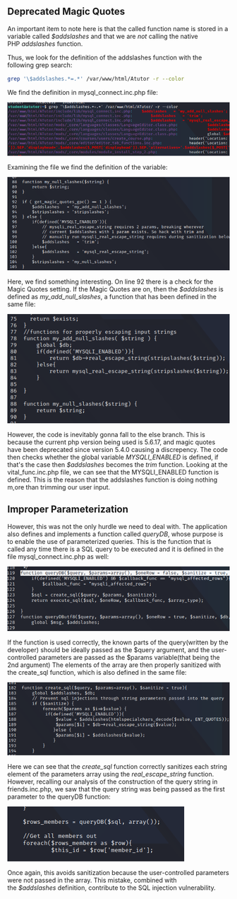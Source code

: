 ## Deprecated Magic Quotes
An important item to note here is that the called function name is stored in a variable called _$addslashes_ and that we are _not_ calling the native PHP _addslashes_ function.

Thus, we look for the definition of the addslashes function with the following grep search:
```sh
grep '\$addslashes.*=.*' /var/www/html/Atutor -r --color
```

We find the definition in mysql_connect.inc.php file:

![](../../03.%20Screenshots/t1-ss18.png)

Examining the file we find the definition of the variable:

![](../../03.%20Screenshots/t1-ss19.png)

Here, we find something interesting. On line 92 there is a check for the Magic Quotes setting.
If the Magic Quotes are on, then the _$addslashes_ is defined as _my_add_null_slashes_, a function that has been defined in the same file:

![](../../03.%20Screenshots/t1-ss20.png)

However, the code is inevitably gonna fall to the else branch. This is because the current php version being used is 5.6.17, and magic quotes have been deprecated since version 5.4.0 causing a discrepency.
The code then checks whether the global variable _MYSQLI_ENABLED_ is defined, if that's the case then _$addslashes_ becomes the _trim_ function.
Looking at the vital_func.inc.php file, we can see that the MYSQLI_ENABLED function is defined.
This is the reason that the addslashes function is doing nothing m,ore than trimming our user input.

## Improper Parameterization
However, this was not the only hurdle we need to deal with.
The application also defines and implements a function called _queryDB_, whose purpose is to enable the use of parameterized queries.
This is the function that is called any time there is a SQL query to be executed and it is defined in the file mysql_connect.inc.php as well:

![](../../03.%20Screenshots/t1-ss21.png)

If the function is used correctly, the known parts of the query(written by the developer) should be ideally passed as the $query argument, and the user-controlled parameters are passed as the $params variable(that being the 2nd argument)
The elements of the array are then properly sanitized with the create_sql function, which is also defined in the same file:

![](../../03.%20Screenshots/t1-ss22.png)

Here we can see that the _create_sql_ function correctly sanitizes each string element of the parameters array using the _real_escape_string_ function.
However, recalling our analysis of the construction of the query string in friends.inc.php, we saw that the query string was being passed as the first parameter to the queryDB function:

![](../../03.%20Screenshots/t1-ss23.png)

Once again, this avoids sanitization because the user-controlled parameters were not passed in the array.
This mistake, combined with the _$addslashes_ definition, contribute to the SQL injection vulnerability.